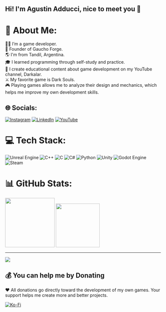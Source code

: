 ## Hi! I'm Agustin Adducci, nice to meet you 👋


# 💫 About Me:
👨‍💻​ I’m a game developer.<br>
🚀​ Founder of Gaucho Forge.<br>
🌎​ I'm from Tandil, Argentina.<br>
🎓 I learned programming through self-study and practice.<br>
🫶​ I create educational content about game development on my YouTube channel, Darkalar.<br>
⚔️​ My favorite game is Dark Souls.<br>
🎮 Playing games allows me to analyze their design and mechanics, which helps me improve my own development skills.


## 🌐 Socials:
[![Instagram](https://img.shields.io/badge/Instagram-%23E4405F.svg?logo=Instagram&logoColor=white)](https://instagram.com/darkalardev) [![LinkedIn](https://img.shields.io/badge/LinkedIn-%230077B5.svg?logo=linkedin&logoColor=white)](https://linkedin.com/in/agustinadducci) [![YouTube](https://img.shields.io/badge/YouTube-%23FF0000.svg?logo=YouTube&logoColor=white)](https://youtube.com/@darkalardev) 

# 💻 Tech Stack:
![Unreal Engine](https://img.shields.io/badge/unrealengine-%23313131.svg?style=for-the-badge&logo=unrealengine&logoColor=white) ![C++](https://img.shields.io/badge/c++-%2300599C.svg?style=for-the-badge&logo=c%2B%2B&logoColor=white) ![C](https://img.shields.io/badge/c-%2300599C.svg?style=for-the-badge&logo=c&logoColor=white) ![C#](https://img.shields.io/badge/c%23-%23239120.svg?style=for-the-badge&logo=csharp&logoColor=white) ![Python](https://img.shields.io/badge/python-3670A0?style=for-the-badge&logo=python&logoColor=ffdd54)  ![Unity](https://img.shields.io/badge/unity-%23000000.svg?style=for-the-badge&logo=unity&logoColor=white) ![Godot Engine](https://img.shields.io/badge/GODOT-%23FFFFFF.svg?style=for-the-badge&logo=godot-engine) ![Steam](https://img.shields.io/badge/steam-%23000000.svg?style=for-the-badge&logo=steam&logoColor=white)
# 📊 GitHub Stats:
<img height="160em" src="https://github-readme-stats.vercel.app/api?username=darkalardev&theme=dracula&hide_border=false&include_all_commits=true&count_private=true"/>
<img height="142em" src="https://github-readme-stats.vercel.app/api/top-langs/?username=darkalardev&theme=dracula&hide_border=false&include_all_commits=true&count_private=true&layout=compact"/>

---
[![](https://visitcount.itsvg.in/api?id=darkalardev&icon=0&color=0)](https://visitcount.itsvg.in)

  ## 💰 You can help me by Donating
  ❤️​ All donations go directly toward the development of my own games. Your support helps me create more and better projects.<br>
  
  [![Ko-Fi](https://img.shields.io/badge/Ko--fi-F16061?style=for-the-badge&logo=ko-fi&logoColor=white)](https://ko-fi.com/darkalardev) 

  
<!-- Proudly created with GPRM ( https://gprm.itsvg.in ) -->
